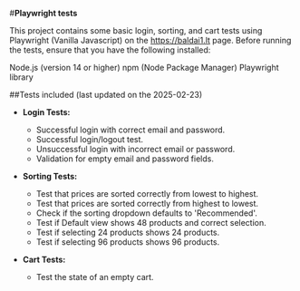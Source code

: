 #**Playwright tests**

This project contains some basic login, sorting, and cart tests using Playwright (Vanilla Javascript) on the https://baldai1.lt page.
Before running the tests, ensure that you have the following installed:

Node.js (version 14 or higher)
npm (Node Package Manager)
Playwright library

##Tests included (last updated on the 2025-02-23)
- **Login Tests:**
  - Successful login with correct email and password.
  - Successful login/logout test.
  - Unsuccessful login with incorrect email or password.
  - Validation for empty email and password fields.

- **Sorting Tests:**
  - Test that prices are sorted correctly from lowest to highest.
  - Test that prices are sorted correctly from highest to lowest.
  - Check if the sorting dropdown defaults to 'Recommended'.
  - Test if Default view shows 48 products and correct selection.
  - Test if selecting 24 products shows 24 products.
  - Test if selecting 96 products shows 96 products.

- **Cart Tests:**
  - Test the state of an empty cart.
